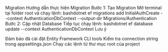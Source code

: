 Migration
Hướng dẫn thực hiện Migration
Bước 1: Tạo Migration
Mở terminal tại folder root và chạy lệnh:
bashdotnet ef migrations add InitialAuthCreate --context AuthenticationDbContext --output-dir Migrations/Authentication
Bước 2: Cập nhật Database
Tiếp tục chạy lệnh:
bashdotnet ef database update --context AuthenticationDbContext
Lưu ý

Đảm bảo đã cài đặt Entity Framework CLI tools
Kiểm tra connection string trong appsettings.json
Chạy các lệnh từ thư mục root của project


